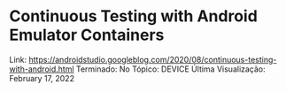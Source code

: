 # Continuous Testing with Android Emulator Containers

Link: https://androidstudio.googleblog.com/2020/08/continuous-testing-with-android.html
Terminado: No
Tópico: DEVICE
Última Visualização: February 17, 2022